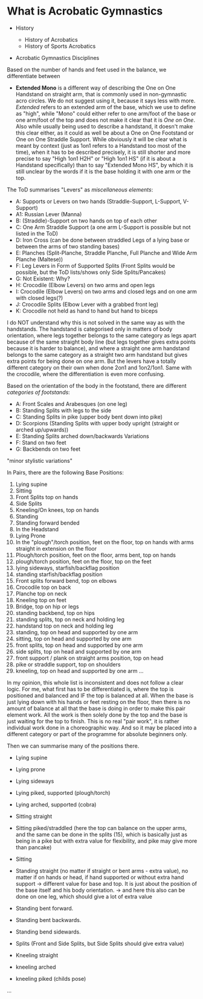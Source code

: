 # What is Acrobatic Gymnastics

* History
    * History of Acrobatics  
    * History of Sports Acrobatics

* Acrobatic Gymnastics Disciplines




Based on the number of hands and feet used in the balance, we differentiate between



* **Extended Mono** is a different way of describing the One on One Handstand on straight arm, that is commonly used in non-gymnastic acro circles. We do not suggest using it, because it says less with more. *Extended* refers to an extended arm of the base, which we use to define as "high", while "Mono" could either refer to one arm/foot of the base or one arm/foot of the top and does not make it clear that it is *One on One*. Also while usually being used to describe a handstand, it doesn't make this clear either, as it could as well be about a One on One Footstand or One on One Straddle Support. While obviously it will be clear what is meant by context (just as 1on1 refers to a Handstand too most of the time), when it has to be described precisely, it is still shorter and more precise to say "High 1on1 H2H" or "High 1on1 HS" (if it is about a Handstand specifically) than to say "Extended Mono HS", by which it is still unclear by the words if it is the base holding it with one arm or the top. 



The ToD summarises "Levers" as *miscellaneous elements*:

* A: Supports or Levers on two hands (Straddle-Support, L-Support, V-Support)
* A1: Russian Lever (Manna)
* B: (Straddle)-Support on two hands on top of each other
* C: One Arm Straddle Support (a one arm L-Support is possible but not listed in the ToD)
* D: Iron Cross (can be done between straddled Legs of a lying base or between the arms of two standing bases)
* E: Planches (Split-Planche, Straddle Planche, Full Planche and Wide Arm Planche (Maltese))
* F: Leg Levers in Form of Supported Splits (Front Splits would be possible, 
     but the ToD lists/shows only Side Splits/Pancakes)
* G: Not Existent: Why?
* H: Crocodile (Elbow Levers) on two arms and open legs
* I: Crocodile (Elbow Levers) on two arms and closed legs and on one arm with closed legs(?)
* J: Crocodile Splits (Elbow Lever with a grabbed front leg)
* K: Crocodile not held as hand to hand but hand to biceps

I do NOT understand why this is not solved in the same way as with the handstands. The handstand is categorised only in matters of body orientation, where legs together belongs to the same category as legs apart because of the same straight body line (but legs together gives extra points because it is harder to balance), and where a straight one arm handstand belongs to the same category as a straight two arm handstand but gives extra points for being done on one arm. But the levers have a totally different category on their own when done 2on1 and 1on2/1on1. Same with the crocodile, where the differentiation is even more confusing. 

Based on the orientation of the body in the footstand, there are different *categories of footstands*:

* A: Front Scales and Arabesques (on one leg)
* B: Standing Splits with legs to the side
* C: Standing Splits in pike (upper body bent down into pike)
* D: Scorpions (Standing Splits with upper body upright (straight or arched up/upwards))
* E: Standing Splits arched down/backwards Variations
* F: Stand on two feet 
* G: Backbends on two feet


"minor stylistic variations"





In Pairs, there are the following Base Positions:
1. Lying supine
2. Sitting
3. Front Splits top on hands
4. Side Splits
5. Kneeling/On knees, top on hands
6. Standing
7. Standing forward bended
8. In the Headstand
9. Lying Prone
10. In the "plough"/torch position, feet on the floor, top on hands with arms straight in extension on the floor
11. Plough/torch position, feet on the floor, arms bent, top on hands
12. plough/torch position, feet on the floor, top on the feet
13. lying sideways, starfish/backflag position
14. standing starfish/backflag position
15. Front splits forward bend, top on elbows
16. Crocodile top on back
17. Planche top on neck
18. Kneeling top on feet
19. Bridge, top on hip or legs
20. standing backbend, top on hips
21. standing splits, top on neck and holding leg
22. handstand top on neck and holding leg
23. standing, top on head and supported by one arm
24. sitting, top on head and supported by one arm
25. front splits, top on head and supported by one arm
26. side splits, top on head and supported by one arm
27. front support / plank on straight arms position, top on head
28. pike or straddle support, top on shoulders
29. kneeling, top on head and supported by one arm
... 

In my opinion, this whole list is inconsistent and does not follow a clear logic.
For me, what first has to be differentiated is, where the top is positioned and balanced
and IF the top is balanced at all.
When the base is just lying down with his hands or feet resting on the floor,
then there is no amount of balance at all that the base is doing in order to make this pair element work.
All the work is then solely done by the top and the base is just waiting for the top to finish. 
This is no real "pair work", it is rather individual work done in a choreographic way. 
And so it may be placed into a different category or part of the programme for absolute beginners only.

Then we can summarise many of the positions there.

* Lying supine
* Lying prone
* Lying sideways

* Lying piked, supported (plough/torch)
* Lying arched, supported (cobra)

* Sitting straight
* Sitting piked/straddled (here the top can balance on the upper arms, and the same can be done in the splits (15),
which is basically just as being in a pike but with extra value for flexibility, and pike may give more than pancake)
* Sitting 

* Standing straight (no matter if straight or bent arms - extra value), no matter if on hands or head,
if hand supported or without extra hand support -> different value for base and top. 
It is just about the position of the base itself and his body orientation. 
    -> and here this also can be done on one leg, which should give a lot of extra value
* Standing bent forward.
* Standing bent backwards.
* Standing bend sidewards.

* Splits (Front and Side Splits, but Side Splits should give extra value)

* Kneeling straight
* kneeling arched
* kneeling piked (childs pose)

... 

